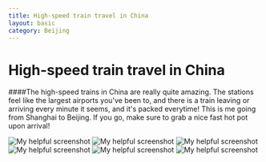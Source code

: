 ```yaml
---
title: High-speed train travel in China
layout: basic
category: Beijing
---
```



High-speed train travel in China
================================

####The high-speed trains in China are really quite amazing. The stations feel like the largest airports you've been to, and there is a train leaving or arriving every minute it seems, and it's packed everytime! This is me going from Shanghai to Beijing. If you go, make sure to grab a nice fast hot pot upon arrival!

![My helpful screenshot](http://res.cloudinary.com/djfwqxjdx/image/upload/v1412680089/IMG_8415_vkcayg.jpg)
![My helpful screenshot](http://res.cloudinary.com/djfwqxjdx/image/upload/v1412680092/IMG_8512_cwax6v.jpg)
![My helpful screenshot](http://res.cloudinary.com/djfwqxjdx/image/upload/v1412680068/IMG_8510_bc9oyz.jpg)
![My helpful screenshot](http://res.cloudinary.com/djfwqxjdx/image/upload/v1412680020/IMG_8509_rheadz.jpg)
![My helpful screenshot](http://res.cloudinary.com/djfwqxjdx/image/upload/v1412680138/IMG_8521_isjnzv.jpg)
![My helpful screenshot](http://res.cloudinary.com/djfwqxjdx/image/upload/v1412680158/IMG_8531_nkeqzi.jpg)

